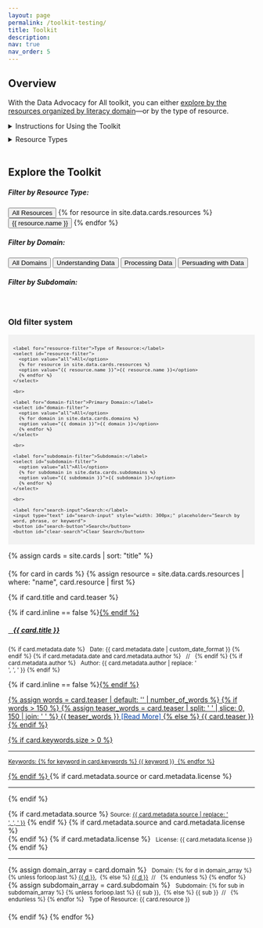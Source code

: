 ```yaml
---
layout: page
permalink: /toolkit-testing/
title: Toolkit
description:
nav: true
nav_order: 5
---
```


## Overview

With the Data Advocacy for All toolkit, you can either [explore by the resources organized by literacy domain](../literacy-domains/)—or by the type of resource.

<details>
  <summary>Instructions for Using the Toolkit</summary>
  <div class="content">
    This toolkit works on a filtering reduction model, meaning that all cards initially populate and then are reduced to fit any filtering criteria submitted. 
    <br><br>
    You can filter the toolkit below by:
    <ul>
      <li>Type of resource, with a full list below specifying the various resource types</li>
      <li>Literacy domains and subdomains, which you can learn more about on the <a href="../literacy-domains/">literacy domains overview page</a></li>
      <li>A custom search, which will populate as you type or whenever you click the "search" button; the "clear search" button will clear all search results</li>
    </ul>
  </div>
</details>

<div style="height:5px;font-size:1px;">&nbsp;<br></div>
<div style="height:5px;font-size:1px;">&nbsp;</div>

<details>
  <summary>Resource Types</summary>
  <div class="content">
  <ul>
    {% for resource in site.data.cards.resources %}
    <li><b><i class="{{ resource.icon }}"></i> {{ resource.name }}:</b> 
      {% case resource.name %}
      {% when 'Term' %}
      Concepts that are key to each subdomain along with brief definitions and identification of source. Most of the concepts are discussed in the subdomain's open-access readings.
      {% when 'Reading' %}
      Open-access sources that introduce students to important frameworks, concepts, practices, and strategies for doing data advocacy. A list of closed access content is also included on some occasions.
      {% when 'Assignment' %}
      Formal work that gives students opportunity to learn, practice, and reflect on their experiences with data advocacy. These assignments can also be used to assess student learning in relation to each data literacy domain and subdomain.
      {% when 'Activity' %}
      Open-access lessons developed by the Data Advocacy for All team, varying in length and scope, that can be implemented in the classroom to help students hone their abilities to work with data in several literacy domains and subdomains.
      {% when 'Tutorial' %}
      Step-by-step instructions for using various open-access digital tools to work with data. All tutorials rely on minimal computing, so no previous computer experience is required.
      {% when 'Lesson Plan' %}
      A structured collection of resources to help students gain experience with a particular subdomain. This may include readings, glossary, activities, tutorials, etc.
      {% when 'Example Project' %}
      A collection of projects and advocacy movements that utilize data advocacy to bring about social change. Some of these examples are referenced in activities, assignments, modules, and tutorials, while others are simply listed to further model for data advocacy.
      {% when 'Slides' %}
      Open-access slide decks curated by Data Advocacy for All team members to assist the teaching of data advocacy and help hone students hone the multiple literacies needed to do data advocacy is ethical, responsible, and persuasive ways. Many slide decks correspond with specific activities and assignments listed under the various literacy subdomains.
      {% endcase %}
    </li>
    <br>
    {% endfor %}
  </ul>
  </div>
</details>

<br>

## Explore the Toolkit

<!-- Resource Type Button System -->
<div id="resource-type-buttons" class="mb-4">
  <h5>Filter by Resource Type:</h5>
  <div class="button-grid">
    <button class="btn btn-outline-primary active" data-resource="all">
      <i class="fas fa-globe"></i> All Resources
    </button>
    {% for resource in site.data.cards.resources %}
    <button class="btn btn-outline-primary" data-resource="{{ resource.name }}">
      <i class="{{ resource.icon }}"></i> {{ resource.name }}
    </button>
    {% endfor %}
  </div>
</div>

<script>
document.addEventListener('DOMContentLoaded', function() {
  const resourceButtons = document.querySelectorAll('#resource-type-buttons .btn');
  resourceButtons.forEach(button => {
    button.addEventListener('click', function() {
      resourceButtons.forEach(btn => btn.classList.remove('active'));
      this.classList.add('active');
      filterCards();
    });
  });

  function filterCards() {
    const selectedResource = document.querySelector('#resource-type-buttons .btn.active').dataset.resource;
    const cards = document.querySelectorAll('.card');
    
    cards.forEach(card => {
      const cardResource = card.querySelector('.resource').textContent.trim().replace('Type of Resource: ', '');
      if (selectedResource === 'all' || cardResource === selectedResource) {
        card.style.display = 'block';
      } else {
        card.style.display = 'none';
      }
    });
  }
});
</script>

<div id="filter-container">
  <div id="domain-filter">
    <h5>Filter by Domain:</h5>
    <div class="domain-buttons">
      <button class="btn btn-lg btn-outline-primary domain-btn active" data-domain="all">
        <i class="fas fa-globe"></i> All Domains
      </button>
      <button class="btn btn-lg btn-outline-primary domain-btn" data-domain="Understanding Data">
        <i class="fas fa-brain"></i> Understanding Data
      </button>
      <button class="btn btn-lg btn-outline-primary domain-btn" data-domain="Processing Data">
        <i class="fas fa-cogs"></i> Processing Data
      </button>
      <button class="btn btn-lg btn-outline-primary domain-btn" data-domain="Persuading with Data">
        <i class="fas fa-chart-line"></i> Persuading with Data
      </button>
    </div>
  </div>
</div>

<div id="subdomain-filter" class="mt-4">
  <h5>Filter by Subdomain:</h5>
  <div id="subdomain-buttons">
    <!-- Subdomain buttons will be dynamically populated here -->
  </div>
</div>
<br>

<script>
document.addEventListener('DOMContentLoaded', function() {
  const domainButtons = document.querySelectorAll('.domain-btn');
  const subdomainButtonsContainer = document.getElementById('subdomain-buttons');
  const resourceButtons = document.querySelectorAll('#resource-type-buttons .btn');
  const cards = document.querySelectorAll('.card');

  const subdomains = {
    "Understanding Data": ["Defining Data", "Critiquing Data", "Acting Ethically with Data", "Advocating with Data"],
    "Processing Data": ["Collecting Data", "Preparing Data", "Analyzing Data", "Storing and Preserving Data"],
    "Persuading with Data": ["Making Claims with Data", "Visualizing Data", "Mapping Data", "Telling Stories with Data"]
  };

  let currentDomain = 'all';
  let currentSubdomain = null;
  let currentResourceType = 'all';

  function getAllSubdomains() {
    return Object.values(subdomains).flat();
  }

  function updateSubdomainButtons(domain) {
    subdomainButtonsContainer.innerHTML = '';
    let subdomainsToShow = domain === 'all' ? getAllSubdomains() : subdomains[domain];
    
    subdomainsToShow.forEach(subdomain => {
      const button = document.createElement('button');
      button.className = 'btn btn-sm btn-outline-secondary subdomain-btn m-1';
      button.textContent = subdomain;
      button.setAttribute('data-subdomain', subdomain);
      if (subdomain === currentSubdomain) {
        button.classList.add('active');
      }
      subdomainButtonsContainer.appendChild(button);
    });

    // Add event listeners to new subdomain buttons
    document.querySelectorAll('.subdomain-btn').forEach(button => {
      button.addEventListener('click', handleSubdomainClick);
    });
  }

  function filterCards() {
    cards.forEach(card => {
      const cardDomains = card.getAttribute('data-domain').split(',');
      const cardSubdomains = card.getAttribute('data-subdomain').split(',');
      const cardResource = card.querySelector('.resource').textContent.trim().replace('Type of Resource: ', '');
      
      const domainMatch = currentDomain === 'all' || cardDomains.includes(currentDomain);
      const subdomainMatch = !currentSubdomain || cardSubdomains.includes(currentSubdomain);
      const resourceMatch = currentResourceType === 'all' || cardResource === currentResourceType;

      if (domainMatch && subdomainMatch && resourceMatch) {
        card.style.display = 'block';
      } else {
        card.style.display = 'none';
      }
    });
  }

  function handleDomainClick() {
    currentDomain = this.getAttribute('data-domain');
    currentSubdomain = null;
    
    domainButtons.forEach(btn => btn.classList.remove('active'));
    this.classList.add('active');

    updateSubdomainButtons(currentDomain);
    filterCards();
  }

  function handleSubdomainClick() {
    if (this.classList.contains('active')) {
      this.classList.remove('active');
      currentSubdomain = null;
    } else {
      document.querySelectorAll('.subdomain-btn').forEach(btn => btn.classList.remove('active'));
      this.classList.add('active');
      currentSubdomain = this.getAttribute('data-subdomain');
    }

    filterCards();
  }

  function handleResourceTypeClick() {
    currentResourceType = this.getAttribute('data-resource');
    
    resourceButtons.forEach(btn => btn.classList.remove('active'));
    this.classList.add('active');

    filterCards();
  }

  // Add click event listeners to domain buttons
  domainButtons.forEach(button => {
    button.addEventListener('click', handleDomainClick);
  });

  // Add click event listeners to resource type buttons
  resourceButtons.forEach(button => {
    button.addEventListener('click', handleResourceTypeClick);
  });

  // Initialize subdomain buttons
  updateSubdomainButtons('all');
  filterCards();
});
</script>

### Old filter system

<div style="background-color: #f2f2f2; padding: 10px;">
  <div id="filter-options" style="font-size: 0.8em;">
    
    <label for="resource-filter">Type of Resource:</label>
    <select id="resource-filter">
      <option value="all">All</option>
      {% for resource in site.data.cards.resources %}
      <option value="{{ resource.name }}">{{ resource.name }}</option>
      {% endfor %}
    </select>

    <br>

    <label for="domain-filter">Primary Domain:</label>
    <select id="domain-filter">
      <option value="all">All</option>
      {% for domain in site.data.cards.domains %}
      <option value="{{ domain }}">{{ domain }}</option>
      {% endfor %}
    </select>

    <br>

    <label for="subdomain-filter">Subdomain:</label>
    <select id="subdomain-filter">
      <option value="all">All</option>
      {% for subdomain in site.data.cards.subdomains %}
      <option value="{{ subdomain }}">{{ subdomain }}</option>
      {% endfor %}
    </select>

    <br>

    <label for="search-input">Search:</label>
    <input type="text" id="search-input" style="width: 300px;" placeholder="Search by word, phrase, or keyword">
    <button id="search-button">Search</button>
    <button id="clear-search">Clear Search</button>

  </div>
</div>

{% assign cards = site.cards | sort: "title" %}

<div id="card-list" style="margin-top: 20px;">
  {% for card in cards %}
  {% assign resource = site.data.cards.resources | where: "name", card.resource | first %}

  <!-- Validation to exclude cards without title or description -->

{% if card.title and card.teaser %}

  <div class="card {% if card.inline == false %}hoverable{% endif %}" style="margin-bottom: 20px;" data-domain="{{ card.domain | default: '' | join: ',' }}" data-subdomain="{{ card.subdomain | default: '' | join: ',' }}">
    <div class="row no-gutters">
      <div class="team">
        <div class="card-body">
          {% if card.inline == false %}<a href="{{ card.url | relative_url }}">{% endif %}
            <h5 class="card-title"><i class="{{ resource.icon | default: 'fas fa-file' }}"></i>&nbsp;&nbsp; {{ card.title }}</h5></a>
          <p class="card-text"><small class="test-muted">
            {% if card.metadata.date %}
              <i class="fa-solid fa-calendar"></i>&nbsp; Date: {{ card.metadata.date | custom_date_format }}
            {% endif %}
            {% if card.metadata.date and card.metadata.author %}
              &nbsp;&nbsp;//&nbsp;&nbsp;
            {% endif %}
            {% if card.metadata.author %}
              <i class="fa-solid fa-user"></i>&nbsp; Author: {{ card.metadata.author | replace: '<br />', ', ' }}
            {% endif %}
          </small></p>
          {% if card.inline == false %}<a href="{{ card.url | relative_url }}">{% endif %}
            <p class="card-text">
              {% assign words = card.teaser | default: '' | number_of_words %}
              {% if words > 150 %}
              {% assign teaser_words = card.teaser | split: ' ' | slice: 0, 150 | join: ' ' %}
              {{ teaser_words }} <span style="color: #0140A8;">[Read More]</span>
              {% else %}
              {{ card.teaser }}
              {% endif %}
            </p>
          {% if card.keywords.size > 0 %}
            <hr class="solid">
            <p class="card-text test-muted keyword"><small>Keywords: {% for keyword in card.keywords %}<i class="fa-solid fa-hashtag fa-sm"></i>&nbsp;{{ keyword }}&nbsp;&nbsp;{% endfor %}</small></p>
          {% endif %}
          </a>
          {% if card.metadata.source or card.metadata.license %}
            <hr class="solid">
          {% endif %}
          <p class="card-text">
            {% if card.metadata.source %}
              <small class="test-muted"><i class="fas fa-link"></i> Source: <a href="{{ card.metadata.source }}">{{ card.metadata.source | replace: '<br />', ', ' }}</a></small>
            {% endif %}
            {% if card.metadata.source and card.metadata.license %}
              <br>
            {% endif %}
            {% if card.metadata.license %}
              <small class="test-muted"><i class="fa-solid fa-quote-left"></i>&nbsp; License: {{ card.metadata.license }}</small>
            {% endif %}
          </p>
          <hr class="solid">
          <p class="card-text">
            <!-- rendering multiple domains vs. single domain -->
            {% assign domain_array = card.domain %}
            <small class="test-muted domain"><i class="fa-solid fa-network-wired"></i>&nbsp; Domain:
              {% for d in domain_array %}
                {% unless forloop.last %}
                  <a href="{{ site.url }}{{ site.baseurl }}/{{ d | downcase | replace: ' ', '-' }}">{{ d }}</a>,&nbsp;
                {% else %}
                  <a href="{{ site.url }}{{ site.baseurl }}/{{ d | downcase | replace: ' ', '-' }}">{{ d }}</a>&nbsp;&nbsp;//&nbsp;&nbsp;
                {% endunless %}
              {% endfor %}
            </small>
            <!-- rendering multiple subdomains vs. single subdomain -->
            {% assign subdomain_array = card.subdomain %}
            <small class="test-muted subdomain"><i class="fa-solid fa-sitemap"></i>&nbsp; Subdomain:
              {% for sub in subdomain_array %}
                {% unless forloop.last %}
                  {{ sub }},&nbsp;
                {% else %}
                  {{ sub }}&nbsp;&nbsp;//&nbsp;&nbsp;
                {% endunless %}
              {% endfor %}
            </small>
            <small class="test-muted resource"><i class="{{ resource.icon | default: 'fas fa-file' }}"></i>&nbsp; Type of Resource: {{ card.resource }}</small><br>
          </p>
        </div>
      </div>
    </div>
  </div>
  {% endif %}
  {% endfor %}
</div>

<script>
document.addEventListener('DOMContentLoaded', function() {
  const domainFilter = document.getElementById('domain-filter');
  const subdomainFilter = document.getElementById('subdomain-filter');
  const resourceFilter = document.getElementById('resource-filter');
  const searchInput = document.getElementById('search-input');
  const clearSearchBtn = document.getElementById('clear-search');
  const searchBtn = document.getElementById('search-button');
  const cards = document.querySelectorAll('.card');

  const subdomainToDomain = {
    'All': 'All',
    'Defining Data': 'Understanding Data',
    'Critiquing Data': 'Understanding Data',
    'Acting Ethically with Data': 'Understanding Data',
    'Advocating with Data': 'Understanding Data',
    'Collecting Data': 'Processing Data',
    'Preparing Data': 'Processing Data',
    'Analyzing Data': 'Processing Data',
    'Storing and Preserving Data': 'Processing Data',
    'Making Claims with Data': 'Persuading with Data',
    'Visualizing Data': 'Persuading with Data',
    'Mapping Data': 'Persuading with Data',
    'Telling Stories with Data': 'Persuading with Data'
  };

  function filterCards() {
    const selectedDomain = domainFilter.value;
    const selectedSubdomain = subdomainFilter.value;
    const selectedResource = resourceFilter.value;
    const searchKeyword = searchInput.value.toLowerCase();

    cards.forEach(card => {
      const cardDomains = card.getAttribute('data-domain').split(',');
      const cardSubdomains = card.getAttribute('data-subdomain').split(',');
      const cardResource = card.querySelector('.resource').textContent.trim().replace('Type of Resource: ', '');
      const cardText = card.textContent.toLowerCase();

      const domainMatch = selectedDomain === 'all' || cardDomains.includes(selectedDomain);
      const subdomainMatch = selectedSubdomain === 'all' || cardSubdomains.includes(selectedSubdomain);
      const resourceMatch = selectedResource === 'all' || cardResource === selectedResource;
      const searchMatch = searchKeyword === '' || cardText.includes(searchKeyword);

      if (domainMatch && subdomainMatch && resourceMatch && searchMatch) {
        card.style.display = 'block';
      } else {
        card.style.display = 'none';
      }
    });
  }

  domainFilter.addEventListener('change', function() {
    subdomainFilter.value = 'all';
    filterCards();
  });

  subdomainFilter.addEventListener('change', function() {
    const selectedSubdomain = subdomainFilter.value;
    const correspondingDomain = subdomainToDomain[selectedSubdomain];
    if (correspondingDomain) {
      domainFilter.value = correspondingDomain;
    } else if (selectedSubdomain === 'all') {
      domainFilter.value = 'all';
    }
    filterCards();
  });
  
  resourceFilter.addEventListener('change', filterCards);
  searchInput.addEventListener('input', filterCards);
  clearSearchBtn.addEventListener('click', function() {
    domainFilter.value = 'all';
    subdomainFilter.value = 'all';
    resourceFilter.value = 'all';
    searchInput.value = '';
    filterCards();
  });

  window.addEventListener('pageshow', initialize);
  initialize();
});
</script>
